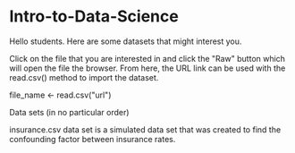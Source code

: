 # Intro-to-Data-Science
Hello students. Here are some datasets that might interest you.

Click on the file that you are interested in and click the "Raw" button which will open the file the browser. From here, the URL link can be used with the read.csv() method to import the dataset.

file_name <- read.csv("url")

Data sets (in no particular order)

insurance.csv data set is a simulated data set that was created to find the confounding factor between insurance rates.
